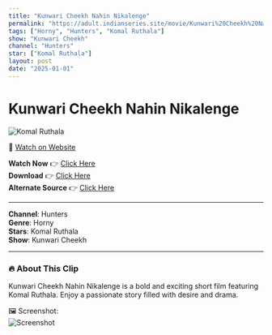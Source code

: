 ```yaml
---
title: "Kunwari Cheekh Nahin Nikalenge"
permalink: "https://adult.indianseries.site/movie/Kunwari%20Cheekh%20Nahin%20Nikalenge"
tags: ["Horny", "Hunters", "Komal Ruthala"]
show: "Kunwari Cheekh"
channel: "Hunters"
star: ["Komal Ruthala"]
layout: post
date: "2025-01-01"
---
```


# Kunwari Cheekh Nahin Nikalenge

![Komal Ruthala](https://shorts.desisins.com/wp-content/uploads/2024/07/Komal-Ruthala-Kunwari-Cheekh-DesiSins.com_.jpg)

🔗 [Watch on Website](https://adult.indianseries.site/movie/Kunwari%20Cheekh%20Nahin%20Nikalenge)

**Watch Now** 👉 [Click Here](https://adult.indianseries.site/movie/Kunwari%20Cheekh%20Nahin%20Nikalenge)  
**Download** 👉 [Click Here](https://adult.indianseries.site/movie/Kunwari%20Cheekh%20Nahin%20Nikalenge)  
**Alternate Source** 👉 [Click Here](https://adult.indianseries.site/movie/Kunwari%20Cheekh%20Nahin%20Nikalenge)

---

**Channel**: Hunters  
**Genre**: Horny  
**Stars**: Komal Ruthala  
**Show**: Kunwari Cheekh

---

### 🔥 About This Clip

Kunwari Cheekh Nahin Nikalenge is a bold and exciting short film featuring Komal Ruthala. Enjoy a passionate story filled with desire and drama.
 
🖼️ Screenshot:  
![Screenshot](https://shorts.desisins.com/wp-content/uploads/2024/07/Komal-Ruthala-Kunwari-Cheekh-DesiSins.com_.jpg)
